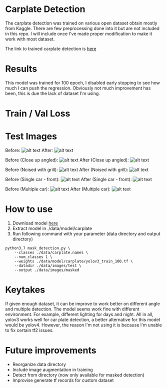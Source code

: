 # Carplate Detection

The carplate detection was trained on various open dataset obtain mostly from Kaggle. There are few preprocessing done into it but are not included in this repo. I will include once I've made proper modification to make it work with most dataset.

The link to trained carplate detection is [here](https://drive.google.com/file/d/1zy73fVk3k8_o28tvsHXlMid66eicnYel/view?usp=sharing)

# Results

This model was trained for 100 epoch, I disabled early stopping to see how much I can push the regression. Obviously not much improvement has been, this is due the lack of dataset I'm using.

# Train / Val Loss

# Test Images
Before: 
![alt text](https://github.com/ammarsyatbi/yolov3-tf2/blob/master/data/results/before/IMG_20210124_204438.jpg)
After: 
![alt text](https://github.com/ammarsyatbi/yolov3-tf2/blob/master/data/results/before/IMG_20210124_204438.jpg)

Before (Close up angled): 
![alt text](https://github.com/ammarsyatbi/yolov3-tf2/blob/master/data/results/before/IMG_20210224_062813.jpg)
After (Close up angled): 
![alt text](https://github.com/ammarsyatbi/yolov3-tf2/blob/master/data/results/before/IMG_20210224_062813.jpg)

Before (Noised with grill): 
![alt text](https://github.com/ammarsyatbi/yolov3-tf2/blob/master/data/results/before/IMG_20210224_062808.jpg)
After (Noised with grill): 
![alt text](https://github.com/ammarsyatbi/yolov3-tf2/blob/master/data/results/before/IMG_20210224_062808.jpg)

Before (Single car - front): 
![alt text](https://github.com/ammarsyatbi/yolov3-tf2/blob/master/data/results/before/singlecar.jpg)
After (Single car - front): 
![alt text](https://github.com/ammarsyatbi/yolov3-tf2/blob/master/data/results/before/singlecar.jpg)

Before (Multiple car): 
![alt text](https://github.com/ammarsyatbi/yolov3-tf2/blob/master/data/results/before/multicar.jpg)
After (Multiple car): 
![alt text](https://github.com/ammarsyatbi/yolov3-tf2/blob/master/data/results/before/multicar.jpg)

# How to use

1. Download model [here](https://drive.google.com/file/d/1zy73fVk3k8_o28tvsHXlMid66eicnYel/view?usp=sharing)
2. Extract model in ./data/model/carplate
3. Run following command with your parameter (data directory and output directory)

```
python3.7 mask_detection.py \
	--classes ./data/carplate.names \
	--num_classes 1 \
	--weights ./data/model/carplate/yolov3_train_100.tf \
	--datadir ./data/images/test \
	--output ./data/images/masked
```

# Keytakes

 If given enough dataset, it can be improve to work better on different angle and multiple detection. The model seems work fine with different environment. For example, different lighting for days and night. All in all, yolov3 works well for car plate detection, a better alternative for this model would be yolov4. However, the reason I'm not using it is because I'm unable to fix certain tf2 issues.

# Future improvements

- Reorganize data directory
- Include image augmentation in training
- Detect from directory (now only available for masked detection)
- Improvise generate tf records for custom dataset

